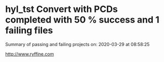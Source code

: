 # hyl_tst Convert with PCDs completed with 50 % success and 1 failing files

Summary of passing and failing projects on: 2020-03-29 at 08:58:25

http://www.ryffine.com
